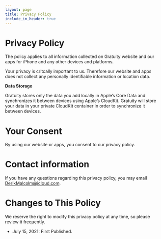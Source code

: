 ```yaml
---
layout: page
title: Privacy Policy
include_in_header: true
---
```


# Privacy Policy
The policy applies to all information collected on Gratuity website and our apps for iPhone and any other devices and platforms.

Your privacy is critcally important to us. Therefore our website and apps does not collect any personally identifiable information or location data.

**Data Storage**

Gratuity stores only the data you add locally in Apple’s Core Data and synchronizes it between devices using Apple’s CloudKit. Gratuity will store your data in your private CloudKit container in order to synchronize it between devices.

# Your Consent
By using our website or apps, you consent to our privacy policy.

# Contact information
If you have any questions regarding this privacy policy, you may email <a href="mailto:DerikMalcolm@icloud.com">DerikMalcolm@icloud.com</a>.

# Changes to This Policy
We reserve the right to modify this privacy policy at any time, so please review it frequently.

<ul>
  <li> July 15, 2021: First Published.</li>
</ul>
